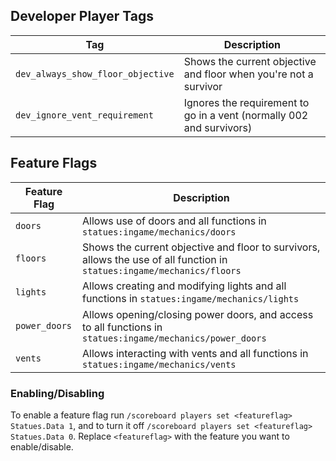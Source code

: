 ## Developer Player Tags
| Tag                               | Description                                                          |
|-----------------------------------|----------------------------------------------------------------------|
| `dev_always_show_floor_objective` | Shows the current objective and floor when you're not a survivor     |
| `dev_ignore_vent_requirement`     | Ignores the requirement to go in a vent (normally 002 and survivors) |

## Feature Flags
| Feature Flag  | Description                                                                                                             |
|---------------|-------------------------------------------------------------------------------------------------------------------------|
| `doors`       | Allows use of doors and all functions in `statues:ingame/mechanics/doors`                                               |
| `floors`      | Shows the current objective and floor to survivors, allows the use of all function in `statues:ingame/mechanics/floors` |
| `lights`      | Allows creating and modifying lights and all functions in `statues:ingame/mechanics/lights`                             |
| `power_doors` | Allows opening/closing power doors, and access to all functions in `statues:ingame/mechanics/power_doors`               |
| `vents`       | Allows interacting with vents and all functions in `statues:ingame/mechanics/vents`                                     |


### Enabling/Disabling
To enable a feature flag run `/scoreboard players set <featureflag> Statues.Data 1`, and to turn it off `/scoreboard players set <featureflag> Statues.Data 0`. Replace `<featureflag>` with the feature you want to enable/disable.